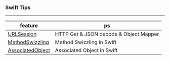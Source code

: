 ### Swift Tips
---
| feature   | ps   |
|-----------|------|
| [URLSession](SwiftTips/Tips.playground/Pages/URLSession.xcplaygroundpage/Contents.swift)  | HTTP Get & JSON decode & Object Mapper  |
| [MethodSwizzling](SwiftTips/Tips.playground/Pages/MethodSwizzling/Contents.swift)  |  Method Swizzling in Swift |  
| [AssociatedObject](SwiftTips/Tips.playground/Pages/AssociatedObject/Contents.swift)  |  Associated Object in Swift |
